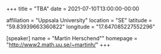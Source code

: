 +++
title = "TBA"
date = 2021-07-10T13:00:00-00:00

affiliation = "Uppsala University"
location = "SE"
latitude = "59.83939663360822"
longitude = "17.647085227552296"

[speaker]
  name = "Martin Herschend""
  homepage = "http://www2.math.uu.se/~martinh/"
+++
